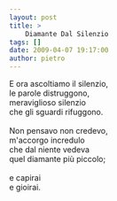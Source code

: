 ```yaml
---
layout: post
title: >
    Diamante Dal Silenzio
tags: []
date: 2009-04-07 19:17:00
author: pietro
---
```

E ora ascoltiamo il silenzio,<br/>le parole distruggono,<br/>meraviglioso silenzio<br/>che gli sguardi rifuggono.<br/><br/>Non pensavo non credevo,<br/>m'accorgo incredulo<br/>che dal niente vedeva<br/>quel diamante più piccolo;<br/><br/>e capirai<br/>e gioirai.
